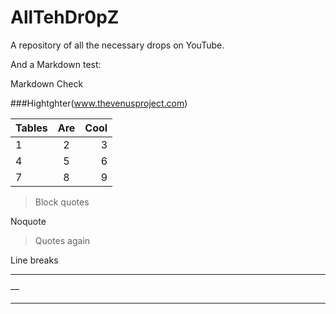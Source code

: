# AllTehDr0pZ
A repository of all the necessary drops on YouTube.


And a Markdown test:

Markdown Check

###Hightghter(www.thevenusproject.com)


|Tables     | Are     | Cool     |
|-----|:------:|------:|
|     1           |       2      |       3     |
|          4      |       5      |       6     |
|           7     |       8      |       9     |




> Block quotes

Noquote

>Quotes again


Line breaks 

***
—
____

